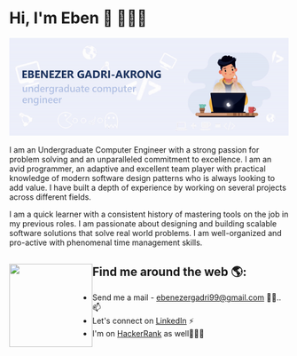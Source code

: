 # Hi, I'm Eben 👋 👩🏾‍💻

<img src="https://github.com/aibenStunner/aibenStunner/blob/master/res/header.gif" alt="banner that says Ebenezer Gadri-Akrong - undergraduate computer engineering student">

I am an Undergraduate Computer Engineer with a strong passion for problem solving and an unparalleled commitment to excellence. I am an avid programmer, an adaptive and excellent team player with practical knowledge of modern software design patterns who is always looking to add value. I have built a depth of experience by working on several projects across different fields.

I am a quick learner with a consistent history of mastering tools on the job in my previous roles. I am passionate about designing and building scalable software solutions that solve real world problems. I am well-organized and pro-active with phenomenal time management skills.


## Find me around the web 🌎: <a href="https://aibenstunner.github.io/"><img align="left" width="150" height="150" src="https://github.com/aibenStunner/aibenStunner/blob/master/res/git.gif"></a>
- Send me a mail - <a href="ebenezergadri99@gmail.com">ebenezergadri99@gmail.com</a> ✍🏾..📫
- Let's connect on <a href="https://www.linkedin.com/in/thegadri/"> LinkedIn</a> ⚡
- I'm on <a href="https://www.hackerrank.com/aiben_">HackerRank</a> as well👩🏾‍💻

<!--
**aibenStunner/aibenStunner** is a ✨ _special_ ✨ repository because its `README.md` (this file) appears on your GitHub profile.

Here are some ideas to get you started:

- 🔭 I’m currently working on ...
- 🌱 I’m currently learning ...
- 👯 I’m looking to collaborate on ...
- 🤔 I’m looking for help with ...
- 💬 Ask me about ...
- 📫 How to reach me: ...
- 😄 Pronouns: ...
- ⚡ Fun fact: ...
-->
